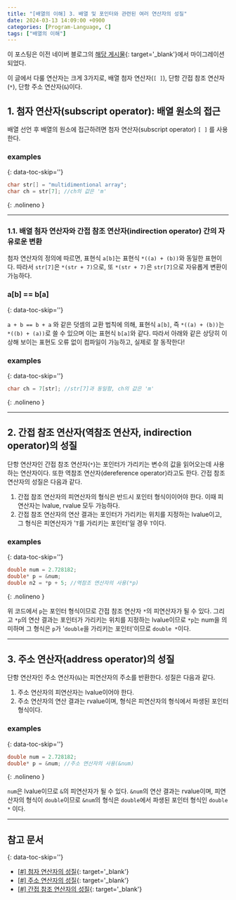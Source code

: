 ```yaml
---
title: "[배열의 이해] 3. 배열 및 포인터와 관련된 여러 연산자의 성질"
date: 2024-03-13 14:09:00 +0900
categories: [Program-Language, C]
tags: ["배열의 이해"]
---
```



이 포스팅은 이전 네이버 블로그의 [해당 게시물](https://blog.naver.com/lja3333/222145277147){: target='_blank'}에서 마이그레이션되었다.

이 글에서 다룰 연산자는 크게 3가지로, 배열 첨자 연산자(`[ ]`), 단항 간접 참조 연산자(`*`), 단항 주소 연산자(`&`)이다. 

## 1. 첨자 연산자(subscript operator): 배열 원소의 접근​

배열 선언 후 배열의 원소에 접근하려면 첨자 연산자(subscript operator) `[ ]` 를 사용한다.

<!-- omit from toc -->
### examples
{: data-toc-skip=''}

```c
char str[] = "multidimentional array";
char ch = str[7]; //ch의 값은 'm'
```
{: .nolineno }

---

### 1.1. 배열 첨자 연산자와 간접 참조 연산자(indirection operator) 간의 자유로운 변환

첨자 연산자의 정의에 따르면, 표현식 `a[b]`는 표현식 `*((a) + (b))`와 동일한 표현이다. 따라서 `str[7]`은 `*(str + 7)`으로, 또 `*(str + 7)`은 `str[7]`으로 자유롭게 변환이 가능하다.

<!-- omit from toc -->
### a[b] == b[a]​
{: data-toc-skip=''}

`a + b == b + a` 와 같은 덧셈의 교환 법칙에 의해, 표현식 `a[b]`, 즉 `*((a) + (b))`는 `*((b) + (a))`로 쓸 수 있으며 이는 표현식 `b[a]`와 같다. 따라서 아래와 같은 상당히 이상해 보이는 표현도 오류 없이 컴파일이 가능하고, 실제로 잘 동작한다!

<!-- omit from toc -->
### examples
{: data-toc-skip=''}

```c
char ch = 7[str]; //str[7]과 동일함, ch의 값은 'm'
```
{: .nolineno }

---

## 2. 간접 참조 연산자(역참조 연산자, indirection operator)의 성질

단항 연산자인 간접 참조 연산자(`*`)는 포인터가 가리키는 변수의 값을 읽어오는데 사용하는 연산자이다. 또한 역참조 연산자(dereference operator)라고도 한다. 간접 참조 연산자의 성질은 다음과 같다.

1. 간접 참조 연산자의 피연산자의 형식은 반드시 포인터 형식이이어야 한다. 이때 피연산자는 lvalue, rvalue 모두 가능하다.
2. 간접 참조 연산자의 연산 결과는 포인터가 가리키는 위치를 지정하는 lvalue이고, 그 형식은 피연산자가 '`T`를 가리키는 포인터'일 경우 `T`이다.

<!-- omit from toc -->
### examples
{: data-toc-skip=''}

```c
double num = 2.728182; 
double* p = &num; 
double n2 = *p + 5; //역참조 연산자의 사용(*p)
```
{: .nolineno }

위 코드에서 `p`는 포인터 형식이므로 간접 참조 연산자 `*`의 피연산자가 될 수 있다. 그리고 `*p`의 연산 결과는 포인터가 가리키는 위치를 지정하는 lvalue이므로 `*p`는 num을 의미하며 그 형식은 `p`가 '`double`을 가리키는 포인터'이므로 `double *`이다.

---

## 3. 주소 연산자(address operator)의 성질

단항 연산자인 주소 연산자(`&`)는 피연산자의 주소를 반환한다. 성질은 다음과 같다.

1. 주소 연산자의 피연산자는 lvalue이어야 한다.
2. 주소 연산자의 연산 결과는 rvalue이며, 형식은 피연산자의 형식에서 파생된 포인터 형식이다.

<!-- omit from toc -->
### examples
{: data-toc-skip=''}

```c
double num = 2.728182; 
double* p = &num; //주소 연산자의 사용(&num)
```
{: .nolineno }

`num`은 lvalue이므로 `&`의 피연산자가 될 수 있다. `&num`의 연산 결과는 rvalue이며, 피연산자의 형식이 `double`이므로 `&num`의 형식은 `double`에서 파생된 포인터 형식인 `double *` 이다.

---

<!-- omit from toc -->
## 참고 문서
{: data-toc-skip=''}

- [[#] 첨자 연산자의 성질](https://www.ibm.com/support/knowledgecenter/en/ssw_ibm_i_71/rzarg/arsubex.htm){: target='_blank'}
- [[#] 주소 연산자의 성질](https://docs.microsoft.com/ko-kr/cpp/cpp/address-of-operator-amp?view=msvc-160){: target='_blank'}
- [[#] 간접 참조 연산자의 성질](https://docs.microsoft.com/ko-kr/cpp/c-language/indirection-and-address-of-operators?view=msvc-160){: target='_blank'}